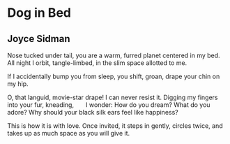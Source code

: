 # Dog in Bed
## Joyce Sidman
Nose tucked under tail,
you are a warm, furred planet
centered in my bed.
All night I orbit, tangle-limbed,
in the slim space
allotted to me.

If I accidentally
bump you from sleep,
you shift, groan,
drape your chin on my hip.

O, that languid, movie-star drape!
I can never resist it.
Digging my fingers into your fur,
kneading,
      I wonder:
How do you dream?
What do you adore?
Why should your black silk ears
feel like happiness?

This is how it is with love.
Once invited,
it steps in gently,
circles twice,
and takes up as much space
as you will give it.